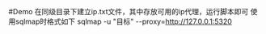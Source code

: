 #Demo
在同级目录下建立ip.txt文件，其中存放可用的ip代理，运行脚本即可
使用sqlmap时格式如下
sqlmap -u "目标" --proxy=http://127.0.0.1:5320
